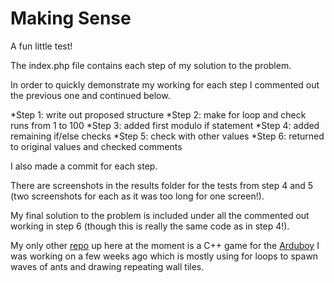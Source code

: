 # Making Sense

A fun little test!

The index.php file contains each step of my solution to the problem.

In order to quickly demonstrate my working for each step I commented out the previous one and continued below.

*Step 1: write out proposed structure
*Step 2: make for loop and check runs from 1 to 100
*Step 3: added first modulo if statement
*Step 4: added remaining if/else checks
*Step 5: check with other values
*Step 6: returned to original values and checked comments

I also made a commit for each step.

There are screenshots in the results folder for the tests from step 4 and 5 (two screenshots for each as it was too long for one screen!).

My final solution to the problem is included under all the commented out working in step 6 (though this is really the same code as in step 4!).

My only other [repo](https://github.com/developedbytom/antcrusher) up here at the moment is a C++ game for the [Arduboy](https://arduboy.com) I was working on a few weeks ago which is mostly using for loops to spawn waves of ants and drawing repeating wall tiles.